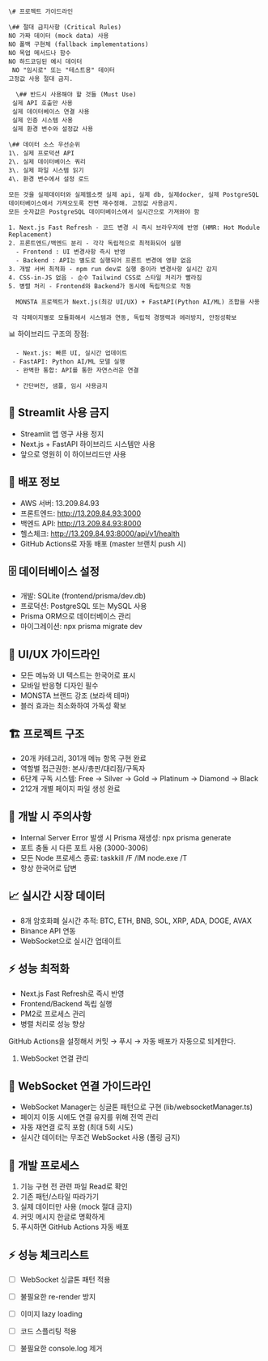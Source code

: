     \# 프로젝트 가이드라인

    \## 절대 금지사항 (Critical Rules)
    NO 가짜 데이터 (mock data) 사용
    NO 폴백 구현체 (fallback implementations) 
    NO 목업 메서드나 함수
    NO 하드코딩된 예시 데이터
     NO "임시로" 또는 "테스트용" 데이터
    고정값 사용 절대 금지.

      \## 반드시 사용해야 할 것들 (Must Use)
     실제 API 호출만 사용
     실제 데이터베이스 연결 사용
     실제 인증 시스템 사용
     실제 환경 변수와 설정값 사용

    \## 데이터 소스 우선순위
    1\. 실제 프로덕션 API
    2\. 실제 데이터베이스 쿼리
    3\. 실제 파일 시스템 읽기
    4\. 환경 변수에서 설정 로드

    모든 것을 실제데이터와 실제웹소켓 실제 api, 실제 db, 실제docker, 실제 PostgreSQL 데이터베이스에서 가져오도록 전면 재수정해. 고정값 사용금지.
    모든 숫자값은 PostgreSQL 데이터베이스에서 실시간으로 가져와야 함

    1. Next.js Fast Refresh - 코드 변경 시 즉시 브라우저에 반영 (HMR: Hot Module Replacement)
    2. 프론트엔드/백엔드 분리 - 각각 독립적으로 최적화되어 실행
      - Frontend : UI 변경사항 즉시 반영
      - Backend : API는 별도로 실행되어 프론트 변경에 영향 없음
    3. 개발 서버 최적화 - npm run dev로 실행 중이라 변경사항 실시간 감지
    4. CSS-in-JS 없음 - 순수 Tailwind CSS로 스타일 처리가 빨라짐
    5. 병렬 처리 - Frontend와 Backend가 동시에 독립적으로 작동
   
      MONSTA 프로젝트가 Next.js(최강 UI/UX) + FastAPI(Python AI/ML) 조합을 사용

     각 각페이지별로 모듈화해서 시스템과 연동, 독립적 경쟁력과 에러방지, 안정성확보   
            

📊 하이브리드 구조의 장점:

      - Next.js: 빠른 UI, 실시간 업데이트
     - FastAPI: Python AI/ML 모델 실행
      - 완벽한 통합: API를 통한 자연스러운 연결

      * 간단버전, 샘플, 임시 사용금지

## 🚫 Streamlit 사용 금지
- Streamlit 앱 영구 사용 정지
- Next.js + FastAPI 하이브리드 시스템만 사용
- 앞으로 영원히 이 하이브리드만 사용

## 📍 배포 정보
- AWS 서버: 13.209.84.93
- 프론트엔드: http://13.209.84.93:3000 
- 백엔드 API: http://13.209.84.93:8000
- 헬스체크: http://13.209.84.93:8000/api/v1/health
- GitHub Actions로 자동 배포 (master 브랜치 push 시)

## 🗄️ 데이터베이스 설정
- 개발: SQLite (frontend/prisma/dev.db)
- 프로덕션: PostgreSQL 또는 MySQL 사용
- Prisma ORM으로 데이터베이스 관리
- 마이그레이션: npx prisma migrate dev

## 🎨 UI/UX 가이드라인
- 모든 메뉴와 UI 텍스트는 한국어로 표시
- 모바일 반응형 디자인 필수
- MONSTA 브랜드 강조 (보라색 테마)
- 블러 효과는 최소화하여 가독성 확보

## 🏗️ 프로젝트 구조
- 20개 카테고리, 301개 메뉴 항목 구현 완료
- 역할별 접근권한: 본사/총판/대리점/구독자
- 6단계 구독 시스템: Free → Silver → Gold → Platinum → Diamond → Black
- 212개 개별 페이지 파일 생성 완료

## 🔧 개발 시 주의사항
- Internal Server Error 발생 시 Prisma 재생성: npx prisma generate
- 포트 충돌 시 다른 포트 사용 (3000-3006)
- 모든 Node 프로세스 종료: taskkill /F /IM node.exe /T
- 항상 한국어로 답변

## 📈 실시간 시장 데이터
- 8개 암호화폐 실시간 추적: BTC, ETH, BNB, SOL, XRP, ADA, DOGE, AVAX
- Binance API 연동
- WebSocket으로 실시간 업데이트

## ⚡ 성능 최적화
- Next.js Fast Refresh로 즉시 반영
- Frontend/Backend 독립 실행
- PM2로 프로세스 관리
- 병렬 처리로 성능 향상

GitHub Actions을 설정해서 커밋 → 푸시 → 자동 배포가 자동으로 되게한다.

1. WebSocket 연결 관리

  ## 🔌 WebSocket 연결 가이드라인
  - WebSocket Manager는 싱글톤 패턴으로 구현 (lib/websocketManager.ts)
  - 페이지 이동 시에도 연결 유지를 위해 전역 관리
  - 자동 재연결 로직 포함 (최대 5회 시도)
  - 실시간 데이터는 무조건 WebSocket 사용 (폴링 금지)

  ## 🔄 개발 프로세스
  1. 기능 구현 전 관련 파일 Read로 확인
  2. 기존 패턴/스타일 따라가기
  3. 실제 데이터만 사용 (mock 절대 금지)
  4. 커밋 메시지 한글로 명확하게
  5. 푸시하면 GitHub Actions 자동 배포

  ## ⚡ 성능 체크리스트
  - [ ] WebSocket 싱글톤 패턴 적용
  - [ ] 불필요한 re-render 방지
  - [ ] 이미지 lazy loading
  - [ ] 코드 스플리팅 적용
  - [ ] 불필요한 console.log 제거


  